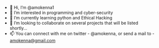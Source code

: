 - 👋 Hi, I’m @amokenna1
- 👀 I’m interested in programming and cyber-security
- 🌱 I’m currently learning python and Ethical Hacking
- 💞️ I’m looking to collaborate on several projects that will be listed shortly...
- 📫 You can connect with me on twitter - @amokenna, or send a mail to - amokenna@gmail.com

<!---
amokenna1/amokenna1 is a ✨ special ✨ repository because its `README.md` (this file) appears on your GitHub profile.
You can click the Preview link to take a look at your changes.
--->
